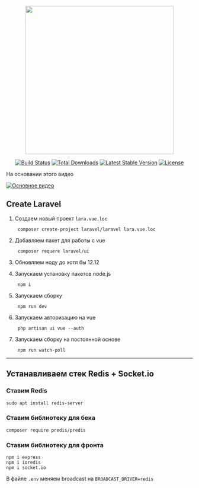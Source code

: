 <p align="center"><a href="https://laravel.com" target="_blank"><img src="https://raw.githubusercontent.com/laravel/art/master/logo-lockup/5%20SVG/2%20CMYK/1%20Full%20Color/laravel-logolockup-cmyk-red.svg" width="400"></a></p>

<p align="center">
<a href="https://travis-ci.org/laravel/framework"><img src="https://travis-ci.org/laravel/framework.svg" alt="Build Status"></a>
<a href="https://packagist.org/packages/laravel/framework"><img src="https://img.shields.io/packagist/dt/laravel/framework" alt="Total Downloads"></a>
<a href="https://packagist.org/packages/laravel/framework"><img src="https://img.shields.io/packagist/v/laravel/framework" alt="Latest Stable Version"></a>
<a href="https://packagist.org/packages/laravel/framework"><img src="https://img.shields.io/packagist/l/laravel/framework" alt="License"></a>
</p>

На основании этого видео

[![Основное видео](http://img.youtube.com/vi/jV7lVrtZVko/0.jpg)](https://www.youtube.com/watch?v=jV7lVrtZVko&list=PLD5U-C5KK50X1KcfueA73sGSjBsd8vgVG "Основное видео")


## Create Laravel

1. Создаем новый проект `lara.vue.loc`

        composer create-project laravel/laravel lara.vue.loc

2. Добавляем пакет для работы с vue

        composer requere laravel/ui

3. Обновляем ноду до хотя бы 12.12

4. Запускаем установку пакетов node.js
        
        npm i

5. Запускаем сборку

        npm run dev

6. Запускаем авторизацию на vue

        php artisan ui vue --auth

7. Запускаем сборку на постоянной основе

        npm run watch-poll

---

##  Устанавливаем стек Redis + Socket.io

### Ставим Redis

    sudo apt install redis-server

### Ставим библиотеку для бека 

    composer require predis/predis

### Ставим библиотеку для фронта 

    npm i express
    npm i ioredis
    npm i socket.io


В файле `.env` меняем broadcast на `BROADCAST_DRIVER=redis`
